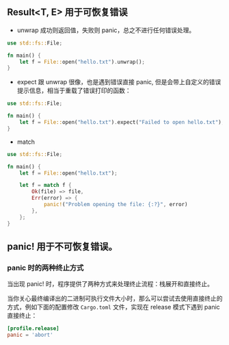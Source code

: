 
## Result<T, E> 用于可恢复错误
- unwrap
成功则返回值，失败则 panic，总之不进行任何错误处理。
```rust
use std::fs::File;

fn main() {
    let f = File::open("hello.txt").unwrap();
}
```
- expect
跟 unwrap 很像，也是遇到错误直接 panic, 但是会带上自定义的错误提示信息，相当于重载了错误打印的函数：
```rust
use std::fs::File;

fn main() {
    let f = File::open("hello.txt").expect("Failed to open hello.txt");
}
```
- match
```rust
use std::fs::File;

fn main() {
    let f = File::open("hello.txt");

    let f = match f {
        Ok(file) => file,
        Err(error) => {
            panic!("Problem opening the file: {:?}", error)
        },
    };
}
```
## panic! 用于不可恢复错误。

### panic 时的两种终止方式
当出现 panic! 时，程序提供了两种方式来处理终止流程：栈展开和直接终止。

当你关心最终编译出的二进制可执行文件大小时，那么可以尝试去使用直接终止的方式，例如下面的配置修改 `Cargo.toml` 文件，实现在 release 模式下遇到 panic 直接终止：
```toml
[profile.release]
panic = 'abort'
```
